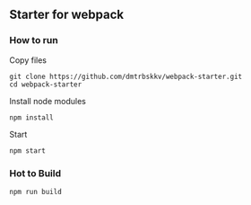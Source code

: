 ## Starter for webpack

### How to run

Copy files
```
git clone https://github.com/dmtrbskkv/webpack-starter.git
cd webpack-starter
```
Install node modules
```
npm install
```

Start
```
npm start
```

### Hot to Build
```
npm run build
```
